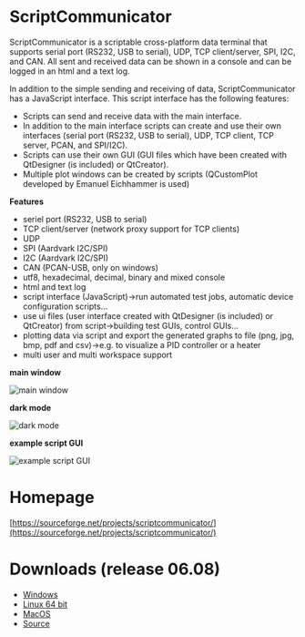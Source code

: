 # ScriptCommunicator
ScriptCommunicator is a scriptable cross-platform data terminal that supports serial port (RS232, USB to serial), UDP, TCP client/server, SPI, I2C, and CAN.
All sent and received data can be shown in a console and can be logged in an html and a text log.

In addition to the simple sending and receiving of data, ScriptCommunicator has a JavaScript interface.
This script interface has the following features:
* Scripts can send and receive data with the main interface.
* In addition to the main interface scripts can create and use their own interfaces (serial port (RS232, USB to serial), UDP, TCP client, TCP server, PCAN, and SPI/I2C).
* Scripts can use their own GUI (GUI files which have been created with QtDesigner (is included) or QtCreator). 
* Multiple plot windows can be created by scripts (QCustomPlot  developed by Emanuel Eichhammer is used)

**Features**

* seriel port (RS232, USB to serial)
* TCP client/server (network proxy support for TCP clients)
* UDP
* SPI (Aardvark I2C/SPI)
* I2C (Aardvark I2C/SPI)
* CAN (PCAN-USB, only on windows)
* utf8, hexadecimal, decimal, binary and mixed console
* html and text log
* script interface (JavaScript)->run automated test jobs, automatic device configuration scripts...
* use ui files (user interface created with QtDesigner (is included) or QtCreator) from script->building test GUIs, control GUIs...
* plotting data via script and export the generated graphs to file (png, jpg, bmp, pdf and csv)->e.g. to visualize a PID controller or a heater
* multi user and multi workspace support

**main window**

![main window](https://a.fsdn.com/con/app/proj/scriptcommunicator/screenshots/2023-07-04_09h27_03-08f21d94.png/max/max/1)

**dark mode**

![dark mode](https://a.fsdn.com/con/app/proj/scriptcommunicator/screenshots/2023-07-04_09h27_39-19d7e224.png/max/max/1)

**example script GUI**

![example script GUI](https://a.fsdn.com/con/app/proj/scriptcommunicator/screenshots/2015-12-02_10h19_22.png)

# Homepage
[https://sourceforge.net/projects/scriptcommunicator/](https://sourceforge.net/projects/scriptcommunicator/)

# Downloads (release 06.08)
- [Windows](http://sourceforge.net/projects/scriptcommunicator/files/Windows/ScriptCommunicator_06_08_windows.zip/download)
- [Linux 64 bit](http://sourceforge.net/projects/scriptcommunicator/files/Linux_64Bit/ScriptCommunicator_06_08_linux_64_bit.tar.xz/download)
- [MacOS](http://sourceforge.net/projects/scriptcommunicator/files/MacOS/ScriptCommunicator_06_03_macos.zip/download)
- [Source](http://sourceforge.net/projects/scriptcommunicator/files/Source/ScriptCommunicator_06_08_source.zip/download)
